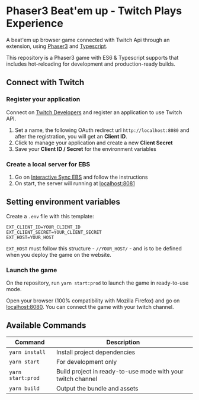 # Phaser3 Beat'em up - Twitch Plays Experience

A beat'em up browser game connected with Twitch Api through an extension, using [Phaser3](https://www.phaser.io/phaser3) and [Typescript](https://www.typescriptlang.org/).

This repository is a Phaser3 game with ES6 & Typescript supports that includes hot-reloading for development and production-ready builds.

## Connect with Twitch

### Register your application

Connect on [Twitch Developers](https://dev.twitch.tv/console) and register an application to use Twitch API.

1. Set a name, the following OAuth redirect url `http://localhost:8080` and after the registration, you will get an **Client ID**.
2. Click to manage your application and create a new **Client Secret**
3. Save your **Client ID / Secret** for the environment variables

### Create a local server for EBS

1. Go on [Interactive Sync EBS](https://github.com/jmcartlamy/interactive-sync-ebs) and follow the instructions
2. On start, the server will running at [localhost:8081](http://localhost:8081)

## Setting environment variables

Create a `.env` file with this template:

```
EXT_CLIENT_ID=YOUR_CLIENT_ID
EXT_CLIENT_SECRET=YOUR_CLIENT_SECRET
EXT_HOST=YOUR_HOST
```

`EXT_HOST` must follow this structure - `//YOUR_HOST/` - and is to be defined when you deploy the game on the website.

### Launch the game

On the repository, run `yarn start:prod` to launch the game in ready-to-use mode.

Open your browser (100% compatibility with Mozilla Firefox) and go on [localhost:8080](http://localhost:8080). You can connect the game with your twitch channel.

## Available Commands

| Command           | Description                                                 |
| ----------------- | ----------------------------------------------------------- |
| `yarn install`    | Install project dependencies                                |
| `yarn start`      | For development only                                        |
| `yarn start:prod` | Build project in ready-to-use mode with your twitch channel |
| `yarn build`      | Output the bundle and assets                                |
